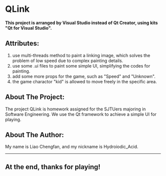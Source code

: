 # QLink

**This project is arranged by Visual Studio instead of Qt Creator, using kits "Qt for Visual Studio".**

## Attributes:
1. use multi-threads method to paint a linking image, which solves the problem of low speed due to complex painting details.
2. use some .ui files to paint some simple UI, simplifying the codes for painting.
3. add some more props for the game, such as "Speed" and "Unknown".
4. the game charactor "kid" is allowed to move freely in the specific area.

## About The Project:
The project QLink is homework assigned for the SJTUers majoring in Software Engineering. We use the Qt framework to achieve a simple UI for playing.

## About The Author:
My name is Liao Chengfan, and my nickname is Hydroiodic_Acid.

---

## At the end, thanks for playing!
